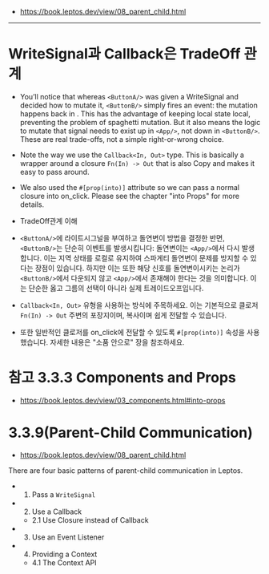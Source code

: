 - https://book.leptos.dev/view/08_parent_child.html

<hr>


# WriteSignal과 Callback은 TradeOff 관계

- You’ll notice that whereas `<ButtonA/>` was given a WriteSignal and decided how to mutate it, `<ButtonB/>` simply fires an event: the mutation happens back in <App/>. This has the advantage of keeping local state local, preventing the problem of spaghetti mutation. But it also means the logic to mutate that signal needs to exist up in `<App/>`, not down in `<ButtonB/>`. These are real trade-offs, not a simple right-or-wrong choice.

- Note the way we use the `Callback<In, Out>` type. This is basically a wrapper around a closure `Fn(In) -> Out` that is also Copy and makes it easy to pass around.

- We also used the `#[prop(into)]` attribute so we can pass a normal closure into on_click. Please see the chapter "into Props" for more details.

- TradeOff관계 이해

- `<ButtonA/>`에 라이트시그널을 부여하고 돌연변이 방법을 결정한 반면, `<ButtonB/>`는 단순히 이벤트를 발생시킵니다: 돌연변이는 `<App/>`에서 다시 발생합니다. 이는 지역 상태를 로컬로 유지하여 스파게티 돌연변이 문제를 방지할 수 있다는 장점이 있습니다. 하지만 이는 또한 해당 신호를 돌연변이시키는 논리가 `<ButtonB/>`에서 다운되지 않고 `<App/>`에서 존재해야 한다는 것을 의미합니다. 이는 단순한 옳고 그름의 선택이 아니라 실제 트레이드오프입니다.

- `Callback<In, Out>` 유형을 사용하는 방식에 주목하세요. 이는 기본적으로 클로저 `Fn(In) -> Out` 주변의 포장지이며, 복사이며 쉽게 전달할 수 있습니다.

- 또한 일반적인 클로저를 on_click에 전달할 수 있도록 `#[prop(into)]` 속성을 사용했습니다. 자세한 내용은 "소품 안으로" 장을 참조하세요.

# 참고 3.3.3 Components and Props
- https://book.leptos.dev/view/03_components.html#into-props

# 3.3.9(Parent-Child Communication)
- https://book.leptos.dev/view/08_parent_child.html

There are four basic patterns of parent-child communication in Leptos.
- 1. Pass a `WriteSignal`
- 2. Use a Callback
  - 2.1 Use Closure instead of Callback
- 3. Use an Event Listener
- 4. Providing a Context
  - 4.1 The Context API
